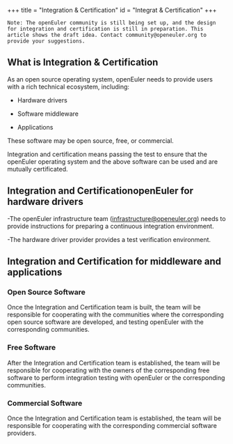 +++
title = "Integration & Certification"
id = "Integrat & Certification"
+++


```
Note: The openEuler community is still being set up, and the design for integration and certification is still in preparation. This article shows the draft idea. Contact community@openeuler.org to provide your suggestions.

```
## What is Integration & Certification

As an open source operating system, openEuler needs to provide users with a rich technical ecosystem, including:

- Hardware drivers

- Software middleware

- Applications

These software may be open source, free, or commercial.

Integration and certification means passing the test to ensure that the openEuler operating system and the above software can be used and are mutually certificated.

## Integration and CertificationopenEuler for hardware drivers 

-The openEuler infrastructure team (infrastructure@openeuler.org) needs to provide instructions for preparing a continuous integration environment.

-The hardware driver provider provides a test verification environment.

## Integration and Certification for middleware and applications

### Open Source Software

Once the Integration and Certification team is built, the team will be responsible for cooperating with the communities where the corresponding open source software are developed, and testing openEuler with the corresponding communities.

### Free Software

After the Integration and Certification team is established, the team will be responsible for cooperating with the owners of the corresponding free software to perform integration testing with openEuler or the corresponding communities.

### Commercial Software

Once the Integration and Certification team is established, the team will be responsible for cooperating with the corresponding commercial software providers.